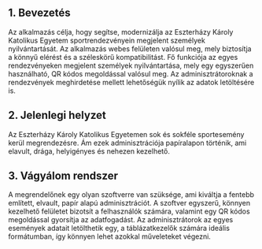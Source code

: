 ## 1. Bevezetés

Az alkalmazás célja, hogy segítse, modernizálja az Eszterházy Károly Katolikus Egyetem sportrendezvényein megjelent személyek nyilvántartását. Az alkalmazás webes felületen valósul meg, mely biztosítja a könnyű elérést és a széleskörű kompatibilitást. Fő funkciója az egyes rendezvényeken megjelent személyek nyilvántartása, mely egy egyszerűen használható, QR kódos megoldással valósul meg. Az adminisztrátoroknak a rendezvények meghirdetése mellett lehetőségük nyílik az adatok letöltésére is.

## 2. Jelenlegi helyzet

Az Eszterházy Károly Katolikus Egyetemen sok és sokféle sportesemény kerül megrendezésre. Ám ezek adminisztrációja papíralapon történik, ami elavult, drága, helyigényes és nehezen kezelhető.

## 3. Vágyálom rendszer

A megrendelőnek egy olyan szoftverre van szüksége, ami kiváltja a fentebb említett, elvault, papír alapú adminisztrációt. A szoftver egyszerű, könnyen kezelhető felületet bizotsít a felhasználók számára, valamint egy QR kódos megoldással gyorsítja az adatfogadást. Az adminisztrátorok az egyes események adatait letölthetik egy, a táblázatkezelők számára ideális formátumban, így könnyen lehet azokkal műveleteket végezni.